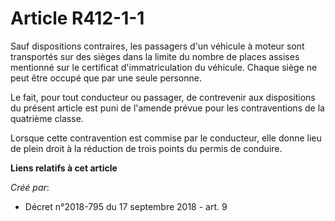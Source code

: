 # Article R412-1-1

Sauf dispositions contraires, les passagers d'un véhicule à moteur sont transportés sur des sièges dans la limite du nombre
de places assises mentionné sur le certificat d'immatriculation du véhicule. Chaque siège ne peut être occupé que par une
seule personne.

Le fait, pour tout conducteur ou passager, de contrevenir aux dispositions du présent article est puni de l'amende prévue
pour les contraventions de la quatrième classe.

Lorsque cette contravention est commise par le conducteur, elle donne lieu de plein droit à la réduction de trois points du
permis de conduire.

**Liens relatifs à cet article**

_Créé par_:

  - Décret n°2018-795 du 17 septembre 2018 - art. 9
